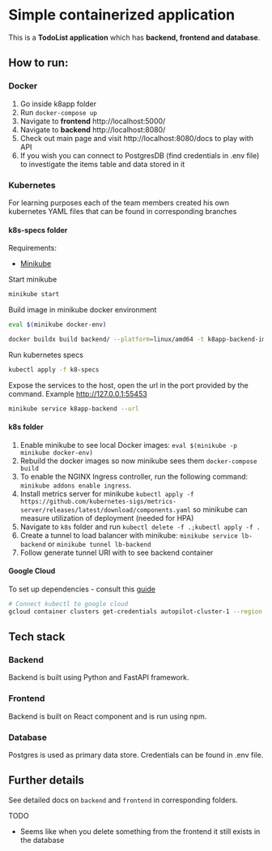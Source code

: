 # Simple containerized application

This is a **TodoList application** which has **backend, frontend and database**.

## How to run:

### Docker

1) Go inside k8app folder
2) Run ```docker-compose up```
3) Navigate to **frontend** http://localhost:5000/
3) Navigate to **backend** http://localhost:8080/
4) Check out main page and visit http://localhost:8080/docs to play with API
5) If you wish you can connect to PostgresDB (find credentials in .env file) to investigate the items table and data
   stored in it

### Kubernetes

For learning purposes each of the team members created his own kubernetes YAML files that can be found in corresponding
branches

#### k8s-specs folder

Requirements:

- [Minikube](https://minikube.sigs.k8s.io/docs/start/)

Start minikube

```bash
minikube start
```

Build image in minikube docker environment

```bash
eval $(minikube docker-env)

docker buildx build backend/ --platform=linux/amd64 -t k8app-backend-image:1.1
```

Run kubernetes specs

```bash
kubectl apply -f k8-specs
```

Expose the services to the host, open the url in the port provided by the command. Example http://127.0.0.1:55453

```bash
minikube service k8app-backend --url
```

#### k8s folder

1) Enable minikube to see local Docker images: ```eval $(minikube -p minikube docker-env)```
2) Rebuild the docker images so now minikube sees them ```docker-compose build```
3) To enable the NGINX Ingress controller, run the following command: ```minikube addons enable ingress```.
3) Install metrics server for
   minikube ```kubectl apply -f https://github.com/kubernetes-sigs/metrics-server/releases/latest/download/components.yaml```
   so minikube can measure utilization of deployment (needed for HPA)
3) Navigate to ```k8s``` folder and run ```kubectl delete -f .;kubectl apply -f .```
4) Create a tunnel to load balancer with minikube: ```minikube service lb-backend``` or ```minikube tunnel lb-backend```
5) Follow generate tunnel URI with to see backend container

#### Google Cloud

To set up dependencies - consult
this [guide](https://cloud.google.com/kubernetes-engine/docs/how-to/cluster-access-for-kubectl)

```bash
# Connect kubectl to google cloud
gcloud container clusters get-credentials autopilot-cluster-1 --region us-central1
```

## Tech stack

### Backend

Backend is built using Python and FastAPI framework.

### Frontend

Backend is built on React component and is run using npm.

### Database

Postgres is used as primary data store. Credentials can be found in .env file.

## Further details

See detailed docs on ```backend``` and ```frontend``` in corresponding folders.

TODO

- Seems like when you delete something from the frontend it still exists in the database 
